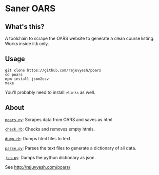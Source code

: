 Saner OARS
==========

What's this?
------------

A toolchain to scrape the OARS website to generate a clean course listing.
Works inside iitk only.

Usage
-----

```
git clone https://github.com/rejuvyesh/poars
cd poars
npm install json2csv
make
```
You'll probably need to install `elinks` as well.

About
-----

[`poars.py`](https://github.com/rejuvyesh/poars/blob/master/poars.py): Scrapes data from OARS and saves as html.

[`check.rb`](https://github.com/rejuvyesh/poars/blob/master/check.rb): Checks and removes empty htmls.

[`dump.rb`](https://github.com/rejuvyesh/poars/blob/master/dump.rb): Dumps html files to text.

[`parse.py`](https://github.com/rejuvyesh/poars/blob/master/parse.py): Parses the text files to generate a dictionary of all data.

[`jsn.py`](https://github.com/rejuvyesh/poars/blob/master/jsn.py): Dumps the python dictionary as json.



See http://rejuvyesh.com/poars/
